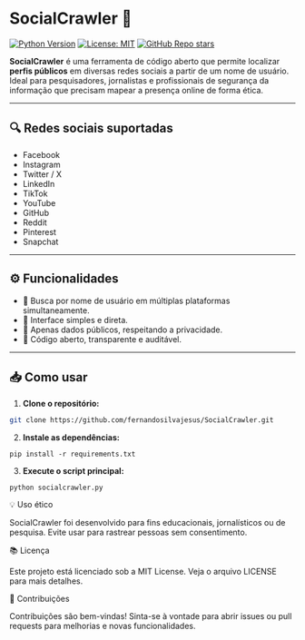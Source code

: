 # SocialCrawler 🚀

[![Python Version](https://img.shields.io/badge/python-3.11+-blue)](https://www.python.org/)
[![License: MIT](https://img.shields.io/badge/License-MIT-green)](LICENSE)
[![GitHub Repo stars](https://img.shields.io/github/stars/fernandosilvajesus/SocialCrawler?style=social)](https://github.com/fernandosilvajesus/SocialCrawler/stargazers)

**SocialCrawler** é uma ferramenta de código aberto que permite localizar **perfis públicos** em diversas redes sociais a partir de um nome de usuário. Ideal para pesquisadores, jornalistas e profissionais de segurança da informação que precisam mapear a presença online de forma ética.

---

## 🔍 Redes sociais suportadas

- Facebook
- Instagram
- Twitter / X
- LinkedIn
- TikTok
- YouTube
- GitHub
- Reddit
- Pinterest
- Snapchat

---

## ⚙️ Funcionalidades

- 🔹 Busca por nome de usuário em múltiplas plataformas simultaneamente.
- 🔹 Interface simples e direta.
- 🔹 Apenas dados públicos, respeitando a privacidade.
- 🔹 Código aberto, transparente e auditável.

---

## 📥 Como usar

1. **Clone o repositório:**
```bash
git clone https://github.com/fernandosilvajesus/SocialCrawler.git
```


2. **Instale as dependências:**
```
pip install -r requirements.txt
```

3. **Execute o script principal:**
```
python socialcrawler.py
```


💡 Uso ético

SocialCrawler foi desenvolvido para fins educacionais, jornalísticos ou de pesquisa. Evite usar para rastrear pessoas sem consentimento.

📚 Licença

Este projeto está licenciado sob a MIT License. Veja o arquivo LICENSE
 para mais detalhes.

🌟 Contribuições

Contribuições são bem-vindas! Sinta-se à vontade para abrir issues ou pull requests para melhorias e novas funcionalidades.
